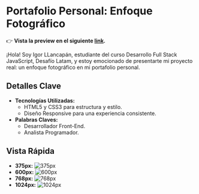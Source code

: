 # Portafolio Personal: Enfoque Fotográfico

👉 **Vista la preview en el siguiente [link](https://illancapan.github.io/portafolio-enfoque-fotografico/).**



¡Hola! Soy Igor LLancapán, estudiante del curso Desarrollo Full Stack JavaScript, Desafío Latam, y estoy emocionado de presentarte mi proyecto real: un enfoque fotográfico en mi portafolio personal.

## Detalles Clave

- **Tecnologías Utilizadas:**
  - HTML5 y CSS3 para estructura y estilo.
  - Diseño Responsive para una experiencia consistente.
- **Palabras Claves:**
  - Desarrollador Front-End.
  - Analista Programador.

## Vista Rápida

- **375px:** ![375px](design/375.png)
- **600px:** ![600px](design/600.png)
- **768px:** ![768px](design/768.png)
- **1024px:** ![1024px](design/1024.png)
